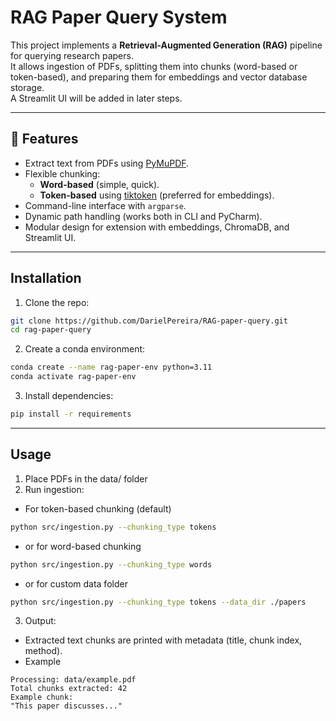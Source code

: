 # RAG Paper Query System

This project implements a **Retrieval-Augmented Generation (RAG)** pipeline for querying research papers.  
It allows ingestion of PDFs, splitting them into chunks (word-based or token-based), and preparing them for embeddings and vector database storage.  
A Streamlit UI will be added in later steps.

---

## 🚀 Features
- Extract text from PDFs using [PyMuPDF](https://pymupdf.readthedocs.io/).
- Flexible chunking:
  - **Word-based** (simple, quick).
  - **Token-based** using [tiktoken](https://github.com/openai/tiktoken) (preferred for embeddings).
- Command-line interface with `argparse`.
- Dynamic path handling (works both in CLI and PyCharm).
- Modular design for extension with embeddings, ChromaDB, and Streamlit UI.

---

## Installation
1. Clone the repo:
```bash
git clone https://github.com/DarielPereira/RAG-paper-query.git
cd rag-paper-query
```
2. Create a conda environment:
```bash
conda create --name rag-paper-env python=3.11
conda activate rag-paper-env
```
3. Install dependencies:
```bash
pip install -r requirements
```
---

## Usage

1. Place PDFs in the data/ folder
2. Run ingestion:
- For token-based chunking (default)
```bash
python src/ingestion.py --chunking_type tokens
```
- or for word-based chunking
```bash
python src/ingestion.py --chunking_type words
```
- or for custom data folder
```bash
python src/ingestion.py --chunking_type tokens --data_dir ./papers
```
3. Output:
- Extracted text chunks are printed with metadata (title, chunk index, method).
- Example
```console
Processing: data/example.pdf
Total chunks extracted: 42
Example chunk:
"This paper discusses..."
```




